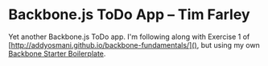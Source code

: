 # Backbone.js ToDo App – Tim Farley

Yet another Backbone.js ToDo app. I'm following along with Exercise 1 of [http://addyosmani.github.io/backbone-fundamentals/](), but using my own [Backbone Starter Boilerplate](https://github.com/farleyta/backbone-starter).